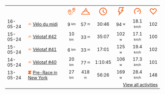 <table>
    <tr>
        <th></th>
        <th></th>
        <th align="center"><img src="https://raw.githubusercontent.com/robiningelbrecht/strava-activities/master/public/distance.svg" width="30" alt="distance" title="distance"/></th>
        <th align="center"><img src="https://raw.githubusercontent.com/robiningelbrecht/strava-activities/master/public/elevation.svg" width="30" alt="elevation" title="elevation"/></th>
        <th align="center"><img src="https://raw.githubusercontent.com/robiningelbrecht/strava-activities/master/public/time.svg" width="30" alt="time" title="time"/></th>
        <th align="center"><img src="https://raw.githubusercontent.com/robiningelbrecht/strava-activities/master/public/average-watt.svg" width="30" alt="average watts" title="average watts"/></th>
        <th align="center"><img src="https://raw.githubusercontent.com/robiningelbrecht/strava-activities/master/public/average-speed.svg" width="30" alt="average speed" title="average speed"/></th>
        <th align="center"><img src="https://raw.githubusercontent.com/robiningelbrecht/strava-activities/master/public/heart-rate.svg" width="30" alt="average heart rate" title="average heart rate"/></th>
    </tr>
            <tr>
            <td>16-05-24</td>
            <td>
                <img src="https://raw.githubusercontent.com/robiningelbrecht/strava-activities/master/public/activity-ride.svg" width="12" alt="Vélo du midi" title="Vélo du midi"/>
<a href="https://www.strava.com/activities/11423238148" title="Kcal: 215 | Gear: None ">Vélo du midi</a>
            </td>
            <td align="center">9 <sup><sub>km</sub></sup></td>
            <td align="center">57 <sup><sub>m</sub></sup></td>
            <td align="center">30:46</td>
            <td align="center">94 <sup><sub>w</sub></sup></td>
            <td align="center">18.1 <sup><sub>km/h</sub></sup></td>
            <td align="center">102</td>
        </tr>
            <tr>
            <td>15-05-24</td>
            <td>
                <img src="https://raw.githubusercontent.com/robiningelbrecht/strava-activities/master/public/activity-ride.svg" width="12" alt="Vélotaf #42" title="Vélotaf #42"/>
<a href="https://www.strava.com/activities/11417717497" title="Kcal: 207 | Gear: None ">Vélotaf #42</a>
            </td>
            <td align="center">10 <sup><sub>km</sub></sup></td>
            <td align="center">33 <sup><sub>m</sub></sup></td>
            <td align="center">35:07</td>
            <td align="center">102 <sup><sub>w</sub></sup></td>
            <td align="center">17.1 <sup><sub>km/h</sub></sup></td>
            <td align="center">100</td>
        </tr>
            <tr>
            <td>15-05-24</td>
            <td>
                <img src="https://raw.githubusercontent.com/robiningelbrecht/strava-activities/master/public/activity-ride.svg" width="12" alt="Vélotaf #41" title="Vélotaf #41"/>
<a href="https://www.strava.com/activities/11414910935" title="Kcal: 108 | Gear: None ">Vélotaf #41</a>
            </td>
            <td align="center">6 <sup><sub>km</sub></sup></td>
            <td align="center">33 <sup><sub>m</sub></sup></td>
            <td align="center">17:01</td>
            <td align="center">125 <sup><sub>w</sub></sup></td>
            <td align="center">19.4 <sup><sub>km/h</sub></sup></td>
            <td align="center">102</td>
        </tr>
            <tr>
            <td>14-05-24</td>
            <td>
                <img src="https://raw.githubusercontent.com/robiningelbrecht/strava-activities/master/public/activity-ride.svg" width="12" alt="Vélotaf #40" title="Vélotaf #40"/>
<a href="https://www.strava.com/activities/11408959238" title="Kcal: 403 | Gear: None ">Vélotaf #40</a>
            </td>
            <td align="center">20 <sup><sub>km</sub></sup></td>
            <td align="center">77 <sup><sub>m</sub></sup></td>
            <td align="center">1:10:45</td>
            <td align="center">106 <sup><sub>w</sub></sup></td>
            <td align="center">17.3 <sup><sub>km/h</sub></sup></td>
            <td align="center">101</td>
        </tr>
            <tr>
            <td>13-05-24</td>
            <td>
                                <img src="https://raw.githubusercontent.com/robiningelbrecht/strava-activities/master/public/activity-virtual-ride-zwift.svg" width="12" alt="Pre-Race in New York" title="Pre-Race in New York"/>
<a href="https://www.strava.com/activities/11399979538" title="Kcal: 544 | Gear: None ">Pre-Race in New York</a>
            </td>
            <td align="center">27 <sup><sub>km</sub></sup></td>
            <td align="center">418 <sup><sub>m</sub></sup></td>
            <td align="center">56:26</td>
            <td align="center">169 <sup><sub>w</sub></sup></td>
            <td align="center">28.4 <sup><sub>km/h</sub></sup></td>
            <td align="center">148</td>
        </tr>
                <tr>
            <td colspan="8" align="right"><a href="https://github.com/robiningelbrecht/strava-activities#activities">View all activities</a></td>
        </tr>
    </table>
